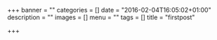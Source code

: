 +++
banner = ""
categories = []
date = "2016-02-04T16:05:02+01:00"
description = ""
images = []
menu = ""
tags = []
title = "firstpost"

+++

<!--more-->
